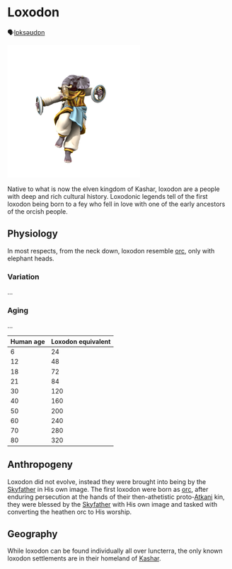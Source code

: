 # Loxodon
🗣[lɒksəʊdɒn]()

![](loxodon.png)

Native to what is now the elven kingdom of Kashar, loxodon are a people with deep and rich cultural history. Loxodonic legends tell of the first loxodon being born to a fey who fell in love with one of the early ancestors of the orcish people.

## Physiology
In most respects, from the neck down, loxodon resemble [orc](Orc.md), only with elephant heads.

### Variation
...

### Aging
...

| Human age | Loxodon equivalent  |
| --- | --- |
| 6         | 24                 |
| 12        | 48                 |
| 18        | 72                 |
| 21        | 84                 |
| 30        | 120                |
| 40        | 160                |
| 50        | 200                |
| 60        | 240                |
| 70        | 280                |
| 80        | 320                |

## Anthropogeny
Loxodon did not evolve, instead they were brought into being by the [Skyfather](../../Cosmology/Fey/Skyfather.md) in His own image. The first loxodon were born as [orc](Orc.md), after enduring persecution at the hands of their then-athetistic proto-[Atkani](../../People/Atkani/Atkani.md) kin, they were blessed by the [Skyfather](../../Cosmology/Fey/Skyfather.md) with His own image and tasked with converting the heathen orc to His worship. 

## Geography
While loxodon can be found individually all over Iuncterra, the only known loxodon settlements are in their homeland of [Kashar](../../Locations/Kashar/Kashar.md).